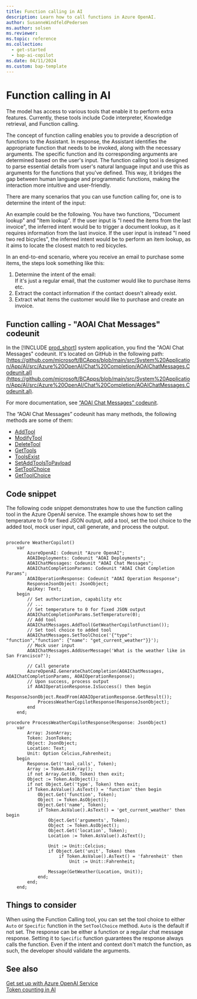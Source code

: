 ```yaml
---
title: Function calling in AI
description: Learn how to call functions in Azure OpenAI.
author: SusanneWindfeldPedersen
ms.author: solsen
ms.reviewer: 
ms.topic: reference
ms.collection:
  - get-started
  - bap-ai-copilot
ms.date: 04/11/2024
ms.custom: bap-template 
---
```


# Function calling in AI

The model has access to various tools that enable it to perform extra features. Currently, these tools include Code interpreter, Knowledge retrieval, and Function calling. 

The concept of function calling enables you to provide a description of functions to the Assistant. In response, the Assistant identifies the appropriate function that needs to be invoked, along with the necessary arguments. The specific function and its corresponding arguments are determined based on the user's input. The function calling tool is designed to parse essential details from user's natural language input and use this as arguments for the functions that you've defined. This way, it bridges the gap between human language and programmatic functions, making the interaction more intuitive and user-friendly.

There are many scenarios that you can use function calling for, one is to determine the intent of the input:

An example could be the following. You have two functions, "Document lookup" and "Item lookup". If the user input is "I need the items from the last invoice", the inferred intent would be to trigger a document lookup, as it requires information from the last invoice. If the user input is instead "I need two red bicycles", the inferred intent would be to perform an item lookup, as it aims to locate the closest match to red bicycles.

In an end-to-end scenario, where you receive an email to purchase some items, the steps look something like this: 

1. Determine the intent of the email:  
  If it's just a regular email, that the customer would like to purchase items etc.
2. Extract the contact information if the contact doesn't already exist.
3. Extract what items the customer would like to purchase and create an invoice.  

## Function calling - "AOAI Chat Messages" codeunit

In the [!INCLUDE [prod_short](includes/prod_short.md)] system application, you find the "AOAI Chat Messages" codeunit. It's located on GitHub in the following path: [https://github.com/microsoft/BCApps/blob/main/src/System%20Application/App/AI/src/Azure%20OpenAI/Chat%20Completion/AOAIChatMessages.Codeunit.al](https://github.com/microsoft/BCApps/blob/main/src/System%20Application/App/AI/src/Azure%20OpenAI/Chat%20Completion/AOAIChatMessages.Codeunit.al). 

For more documentation, see [“AOAI Chat Messages” codeunit](/dynamics365/business-central/application/system-application/codeunit/system.ai.aoai-chat-messages).

The “AOAI Chat Messages” codeunit has many methods, the following methods are some of them:

- [AddTool](/dynamics365/business-central/application/system-application/codeunit/system.ai.aoai-chat-messages#addtool)  
- [ModifyTool](/dynamics365/business-central/application/system-application/codeunit/system.ai.aoai-chat-messages#modifytool)  
- [DeleteTool](/dynamics365/business-central/application/system-application/codeunit/system.ai.aoai-chat-messages#deletetool)  
- [GetTools](/dynamics365/business-central/application/system-application/codeunit/system.ai.aoai-chat-messages#gettools)  
- [ToolsExist](/dynamics365/business-central/application/system-application/codeunit/system.ai.aoai-chat-messages#toolsexists)  
- [SetAddToolsToPayload](/dynamics365/business-central/application/system-application/codeunit/system.ai.aoai-chat-messages#setaddtoolstopayload)  
- [SetToolChoice](/dynamics365/business-central/application/system-application/codeunit/system.ai.aoai-chat-messages#settoolchoice)  
- [GetToolChoice](/dynamics365/business-central/application/system-application/codeunit/system.ai.aoai-chat-messages#gettoolchoice)  

## Code snippet

The following code snippet demonstrates how to use the function calling tool in the Azure OpenAI service. The example shows how to set the temperature to 0 for fixed JSON output, add a tool, set the tool choice to the added tool, mock user input, call generate, and process the output.


```al

procedure WeatherCopilot()
    var
        AzureOpenAI: Codeunit "Azure OpenAI";
        AOAIDeployments: Codeunit "AOAI Deployments";
        AOAIChatMessages: Codeunit "AOAI Chat Messages";
        AOAIChatCompletionParams: Codeunit "AOAI Chat Completion Params";
        AOAIOperationResponse: Codeunit "AOAI Operation Response";
        ResponseJsonObject: JsonObject;
        ApiKey: Text;
    begin
    	// Set authorization, capability etc
        // ...
        // Set temperature to 0 for fixed JSON output
        AOAIChatCompletionParams.SetTemperature(0);
        // Add tool
        AOAIChatMessages.AddTool(GetWeatherCopilotFunction());
        // Set tool choice to added tool
        AOAIChatMessages.SetToolChoice('{"type": "function","function": {"name": "get_current_weather"}}');
        // Mock user input
        AOAIChatMessages.AddUserMessage('What is the weather like in San Francisco?');

		// Call generate
        AzureOpenAI.GenerateChatCompletion(AOAIChatMessages, AOAIChatCompletionParams, AOAIOperationResponse);
        // Upon success, process output
        if AOAIOperationResponse.IsSuccess() then begin
            ResponseJsonObject.ReadFrom(AOAIOperationResponse.GetResult());
            ProcessWeatherCopilotResponse(ResponseJsonObject);
        end
    end;
```

```al
procedure ProcessWeatherCopilotResponse(Response: JsonObject)
    var
        Array: JsonArray;
        Token: JsonToken;
        Object: JsonObject;
        Location: Text;
        Unit: Option Celcius,Fahrenheit;
    begin
        Response.Get('tool_calls', Token);
        Array := Token.AsArray();
        if not Array.Get(0, Token) then exit;
        Object := Token.AsObject();
        if not Object.Get('type', Token) then exit;
        if Token.AsValue().AsText() = 'function' then begin
            Object.Get('function', Token);
            Object := Token.AsObject();
            Object.Get('name', Token);
            if Token.AsValue().AsText() = 'get_current_weather' then begin
                Object.Get('arguments', Token);
                Object := Token.AsObject();
                Object.Get('location', Token);
                Location := Token.AsValue().AsText();

                Unit := Unit::Celcius;
                if Object.Get('unit', Token) then
                    if Token.AsValue().AsText() = 'fahrenheit' then
                        Unit := Unit::Fahrenheit;

                Message(GetWeather(Location, Unit));
            end;
        end;
    end;

```
 
## Things to consider

When using the Function Calling tool, you can set the tool choice to either `Auto` or `Specific` function in the `SetToolChoice` method. `Auto` is the default if not set. The response can be either a function or a regular chat message response. Setting it to `Specific` function guarantees the response always calls the function. Even if the intent and context don't match the function, as such, the developer should validate the arguments.

## See also

[Get set up with Azure OpenAI Service](ai-dev-tools-get-started.md)  
[Token counting in AI](ai-system-app-token-counting.md)  